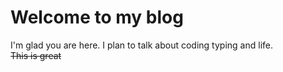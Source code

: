 # Welcome to my blog

I'm glad you are here. I plan to talk about coding typing and life.    
~~This is great~~

